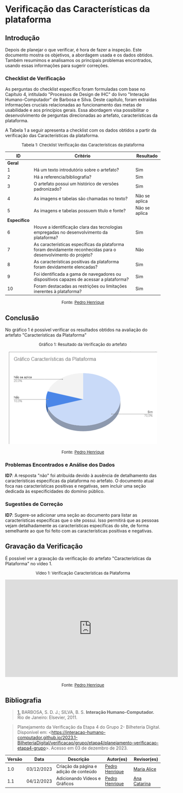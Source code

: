 # Verificação das Características da plataforma

## Introdução

Depois de planejar o que verificar, é hora de fazer a inspeção. Este documento mostra os objetivos, a abordagem usada e os dados obtidos. Também resumimos e analisamos os principais problemas encontrados, usando essas informações para sugerir correções.

### Checklist de Verificação

As perguntas do checklist específico foram formuladas com base no Capítulo 4, intitulado "Processos de Design de IHC" do livro "Interação Humano-Computador" de Barbosa e Silva. Deste capítulo, foram extraídas informações cruciais relacionadas ao funcionamento das metas de usabilidade e aos princípios gerais. Essa abordagem visa possibilitar o desenvolvimento de perguntas direcionadas ao artefato, características da plataforma.

A Tabela 1 a seguir apresenta a checklist com os dados obtidos a partir da verificação das Características da plataforma. 

<center>
<font size="2"><p style="text-align: center">Tabela 1: Checklist Verificação das Características da plataforma</p></font>

| ID             | Critério                                                                                                       | Resultado     |
| -------------- | -------------------------------------------------------------------------------------------------------------- | ------------- |
| **Geral**      |                                                                                                                |               |
| 1              | Há um texto introdutório sobre o artefato?                                                                     | Sim           |
| 2              | Há a referencia/bibliografia?                                                                                  | Sim           |
| 3              | O artefato possui um histórico de versões padronizado?                                                         | Sim           |
| 4              | As imagens e tabelas são chamadas no texto?                                                                    | Não se aplica |
| 5              | As imagens e tabelas possuem titulo e fonte?                                                                   | Não se aplica |
| **Específico** |                                                                                                                |               |
| 6              | Houve a identificação clara das tecnologias empregadas no desenvolvimento da plataforma?                       | Sim           |
| 7              | As características específicas da plataforma foram devidamente reconhecidas para o desenvolvimento do projeto? | Não           |
| 8              | As características positivas da plataforma foram devidamente elencadas?                                        | Sim           |
| 9              | Foi identificada a gama de navegadores ou dispositivos capazes de acessar a plataforma?                        | Sim           |
| 10             | Foram destacadas as restrições ou limitações inerentes à plataforma?                                           | Sim           |

<font size="2"><p style="text-align: center">Fonte: [Pedro Henrique](https://github.com/pedro-hsf) </p></font>
</center>

## Conclusão

No gráfico 1 é possível verificar os resultados obtidos na avaliação do artefato "Características da Plataforma"

<center>
<font size="2"><p style="text-align: center">Gráfico 1: Resultado da Verificação do artefato</p></font>

![graficocaracteristicas](../../../assets/verificacao/caracteristicadaplataforma.png)

<font size="2"><p style="text-align: center">Fonte: [Pedro Henrique](https://github.com/pedro-hsf) </p></font>
</center>

### Problemas Encontrados e Análise dos Dados

**ID7**: A resposta "não" foi atribuída devido à ausência de detalhamento das características específicas da plataforma no artefato. O documento atual foca nas características positivas e negativas, sem incluir uma seção dedicada às especificidades do domínio público.

### Sugestões de Correção

**ID7**: Sugere-se adicionar uma seção ao documento para listar as características específicas que o site possui. Isso permitirá que as pessoas vejam detalhadamente as características específicas do site, de forma semelhante ao que foi feito com as características positivas e negativas.

## Gravação da Verificação

É possível ver a gravação da verificação do artefato  "Características da Plataforma" no vídeo 1.

<center>
<font size="2"><p style="text-align: center">Vídeo 1: Verificação Características da Plataforma</p></font>

<iframe width="560" height="315" src="https://www.youtube.com/embed/uaujNKJDm4U?si=YMAO0IITTDX16dlI" title="YouTube video player" frameborder="0" allow="accelerometer; autoplay; clipboard-write; encrypted-media; gyroscope; picture-in-picture; web-share" allowfullscreen></iframe>

<font size="2"><p style="text-align: center">Fonte: [Pedro Henrique](https://github.com/pedro-hsf) </p></font>
</center>

## Bibliografia

> <a id="REF1" href="#anchor_1">1.</a> BARBOSA, S. D. J.; SILVA, B. S. **Interação Humano-Computador.** Rio de Janeiro: Elsevier, 2011.

> Planejamento da Verificação da Etapa 4 do Grupo 2- Bilheteria Digital. Disponível em: <<https://interacao-humano-computador.github.io/2023.1-BilheteriaDigital/verificacao/grupo/etapa4/planejamento-verificacao-etapa4-grupo>>. Acesso em 03 de dezembro de 2023.


| Versão | Data       | Descrição                              | Autor(es)                                      | Revisor(es)                                    |
| ------ | ---------- | -------------------------------------- | ---------------------------------------------- | ---------------------------------------------- |
| 1.0    | 03/12/2023 | Criação da página e adição de conteúdo | [Pedro Henrique](https://github.com/pedro-hsf) | [Maria Alice](https://github.com/Maliz30)      |
| 1.1    | 04/12/2023 | Adicionando Vídeos e Gráficos          | [Pedro Henrique](https://github.com/pedro-hsf) | [Ana Catarina](https://github.com/an4catarina) |

